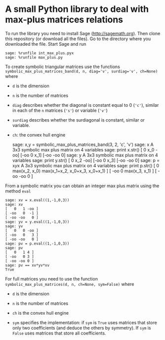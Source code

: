# A small Python library to deal with max-plus matrices relations

To run the library you need to install Sage (http://sagemath.org). Then
clone this repository (or download all the files). Go to the directory
where you downloaded the file. Start Sage and run

    sage: %runfile int_max_plus.pyx
    sage: %runfile max_plus.py

To create symbolic triangular matrices use the functions
`symbolic_max_plus_matrices_band(d, n, diag='v', surdiag='v', ch=None)` where

- `d` is the dimension

- `n` is the number of matrices

- `diag` describes whether the diagonal is constant equal to 0 (`'c'`), similar
  in each of the `n` matrices (`'s'`) or variable (`'v'`)

- `surdiag` describes whether the surdiagonal is constant, similar or variable.

- `ch`: the convex hull engine

    sage: x,y = symbolic_max_plus_matrices_band(3, 2, 'c', 'v')
    sage: x
    A 3x3 symbolic max plus matrix on 4 variables
    sage: print x.str()
	[  0 x_0 -oo]
	[-oo   0 x_1]
	[-oo -oo   0]
	sage: y
    A 3x3 symbolic max plus matrix on 4 variables
	sage: print y.str()
	[  0 x_2 -oo]
	[-oo   0 x_3]
	[-oo -oo   0]
    sage: p = x*y*x
    A 3x3 symbolic max plus matrix on 4 variables
    sage: print p.str()
	[   0 max(x_2, x_0) max(x_1+x_2, x_0+x_3, x_0+x_1) ]
	[ -oo             0                  max(x_3, x_1) ]
	[ -oo           -oo                              0 ]

From a symbolic matrix you can obtain an integer max plus matrix using the method `eval`

    sage: xv = x.eval((1,-1,0,3))
    sage: xv
    [   0   1 -oo ]
	[ -oo   0  -1 ]
	[ -oo -oo   0 ]
    sage: yv = y.eval((1,-1,0,3))
    sage: yv
    [   0   0 -oo ]
	[ -oo   0   3 ]
	[ -oo -oo   0 ]
    sage: pv = p.eval((1,-1,0,3))
    sage: pv
	[   0   1 4 ]
	[ -oo   0 3 ]
	[ -oo -oo 0 ]
    sage: pv == xv*yv*xv
    True

For full matrices you need to use the function `symbolic_max_plus_matrices(d,
n, ch=None, sym=False)` where

- `d` is the dimension

- `n` is the number of matrices

- `ch` is the convex hull engine

- `sym` specifies the implementation: if `sym` is `True` uses matrices that
  store only two coefficients (and deduce the others by symmetry). If `sym` is
  `False` uses matrices that store all coefficients.
